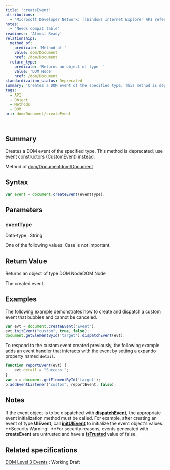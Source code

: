 ```yaml
---
title: 'createEvent'
attributions:
  - 'Microsoft Developer Network: [[Windows Internet Explorer API reference](http://msdn.microsoft.com/en-us/library/ie/hh828809%28v=vs.85%29.aspx) Article]'
notes:
  - 'Needs compat table'
readiness: 'Almost Ready'
relationships:
  method_of:
    predicate: 'Method of '
    value: dom/Document
    href: /dom/Document
  return_type:
    predicate: 'Returns an object of type  '
    value: 'DOM Node'
    href: /dom/Document
standardization_status: Deprecated
summary: 'Creates a DOM event of the specified type. This method is deprecated; use event constructors (CustomEvent) instead.'
tags:
  - API
  - Object
  - Methods
  - DOM
uri: dom/Document/createEvent

---
```

## Summary

Creates a DOM event of the specified type. This method is deprecated; use event constructors (CustomEvent) instead.

Method of [dom/Document](/dom/Document)[dom/Document](/dom/Document)

## Syntax

``` js
var event = document.createEvent(eventType);
```

## Parameters

### eventType

 Data-type
:   String

 One of the following values. Case is not important.

## Return Value

Returns an object of type DOM NodeDOM Node

The created event.

## Examples

The following example demonstrates how to create and dispatch a custom event that bubbles and cannot be canceled.

``` js
var evt = document.createEvent("Event");
evt.initEvent("custom", true, false);
document.getElementById('target').dispatchEvent(evt);
```

To respond to the custom event created previously, the following example adds an event handler that interacts with the event by setting a expando property named `detail`.

``` js
function reportEvent(evt) {
    evt.detail = "Success.";
}
var p = document.getElementById('target');
p.addEventListener("custom", reportEvent, false);
```

## Notes

If the event object is to be dispatched with [**dispatchEvent**](/dom/EventTarget/dispatchEvent), the appropriate event initialization method must be called. For example, after creating an event of type **UIEvent**, call [**initUIEvent**](/dom/UIEvent/initUIEvent) to initialize the event object's values. **Security Warning:  **For security reasons, events generated with **createEvent** are untrusted and have a [**isTrusted**](/dom/Event/isTrusted) value of false.

## Related specifications

[DOM Level 3 Events](http://www.w3.org/TR/DOM-Level-3-Events/#widl-DocumentEvent-createEvent)
:   Working Draft
